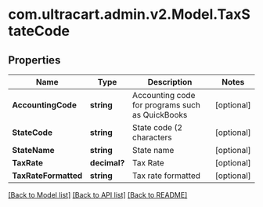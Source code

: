 # com.ultracart.admin.v2.Model.TaxStateCode
## Properties

Name | Type | Description | Notes
------------ | ------------- | ------------- | -------------
**AccountingCode** | **string** | Accounting code for programs such as QuickBooks | [optional] 
**StateCode** | **string** | State code (2 characters | [optional] 
**StateName** | **string** | State name | [optional] 
**TaxRate** | **decimal?** | Tax Rate | [optional] 
**TaxRateFormatted** | **string** | Tax rate formatted | [optional] 


[[Back to Model list]](../README.md#documentation-for-models) [[Back to API list]](../README.md#documentation-for-api-endpoints) [[Back to README]](../README.md)

